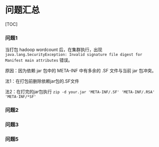 # 问题汇总

[TOC]

### 问题1

当打包 hadoop wordcount 后，在集群执行，出现 `java.lang.SecurityException: Invalid signature file digest for Manifest main attributes` 错误。

原因：因为依赖 jar 包中的 META-INF 中有多余的 .SF 文件与当前 jar 包冲突。

法1：在打包前删除依赖jar包的.SF文件

法2：在打完的jar包执行 `zip -d your.jar 'META-INF/.SF' 'META-INF/.RSA' 'META-INF/*SF'`


### 问题2


### 问题3


### 问题5

